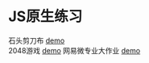 # JS原生练习
石头剪刀布 [demo](http://liuyexin.com/js-practice/石头剪刀布.html) <br>
2048游戏   [demo](http://liuyexin.com/js-practice/2048.html)
网易微专业大作业 [demo](http://liuyexin.com/js-practice/网易微专业大作业/index.html)
